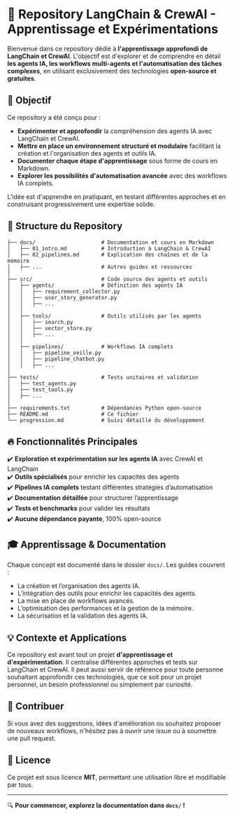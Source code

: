 # 🚀 Repository LangChain & CrewAI - Apprentissage et Expérimentations

Bienvenue dans ce repository dédié à **l'apprentissage approfondi de LangChain et CrewAI**. L'objectif est d'explorer et de comprendre en détail **les agents IA, les workflows multi-agents et l'automatisation des tâches complexes**, en utilisant exclusivement des technologies **open-source et gratuites**.

## 🎯 Objectif

Ce repository a été conçu pour :
- **Expérimenter et approfondir** la compréhension des agents IA avec LangChain et CrewAI.
- **Mettre en place un environnement structuré et modulaire** facilitant la création et l'organisation des agents et outils IA.
- **Documenter chaque étape d'apprentissage** sous forme de cours en Markdown.
- **Explorer les possibilités d'automatisation avancée** avec des workflows IA complets.

L'idée est d'apprendre en pratiquant, en testant différentes approches et en construisant progressivement une expertise solide.

## 📁 Structure du Repository

```
├── docs/                     # Documentation et cours en Markdown
│   ├── 01_intro.md           # Introduction à LangChain & CrewAI
│   ├── 02_pipelines.md       # Explication des chaînes et de la mémoire
│   ├── ...                   # Autres guides et ressources
│
├── src/                      # Code source des agents et outils
│   ├── agents/               # Définition des agents IA
│   │   ├── requirement_collector.py
│   │   ├── user_story_generator.py
│   │   ├── ...
│   │
│   ├── tools/                # Outils utilisés par les agents
│   │   ├── search.py
│   │   ├── vector_store.py
│   │   ├── ...
│   │
│   ├── pipelines/            # Workflows IA complets
│   │   ├── pipeline_veille.py
│   │   ├── pipeline_chatbot.py
│   │   ├── ...
│
├── tests/                    # Tests unitaires et validation
│   ├── test_agents.py
│   ├── test_tools.py
│   ├── ...
│
├── requirements.txt          # Dépendances Python open-source
├── README.md                 # Ce fichier
└── progression.md            # Suivi détaillé du développement
```

## 🔥 Fonctionnalités Principales

✔️ **Exploration et expérimentation sur les agents IA** avec CrewAI et LangChain  
✔️ **Outils spécialisés** pour enrichir les capacités des agents  
✔️ **Pipelines IA complets** testant différentes stratégies d’automatisation  
✔️ **Documentation détaillée** pour structurer l’apprentissage  
✔️ **Tests et benchmarks** pour valider les résultats  
✔️ **Aucune dépendance payante**, 100% open-source  

## 🎓 Apprentissage & Documentation
Chaque concept est documenté dans le dossier `docs/`. Les guides couvrent :
- La création et l’organisation des agents IA.
- L’intégration des outils pour enrichir les capacités des agents.
- La mise en place de workflows avancés.
- L’optimisation des performances et la gestion de la mémoire.
- La sécurisation et la validation des agents IA.

## 💡 Contexte et Applications
Ce repository est avant tout un projet **d'apprentissage et d'expérimentation**. Il centralise différentes approches et tests sur LangChain et CrewAI. Il peut aussi servir de référence pour toute personne souhaitant approfondir ces technologies, que ce soit pour un projet personnel, un besoin professionnel ou simplement par curiosité.

## 🤝 Contribuer
Si vous avez des suggestions, idées d'amélioration ou souhaitez proposer de nouveaux workflows, n'hésitez pas à ouvrir une issue ou à soumettre une pull request.

## 📜 Licence
Ce projet est sous licence **MIT**, permettant une utilisation libre et modifiable par tous.

---

🔍 **Pour commencer, explorez la documentation dans `docs/` !**

